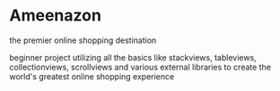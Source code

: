 # Ameenazon
the premier online shopping destination

beginner project utilizing all the basics like stackviews, tableviews, collectionviews, scrollviews and various external libraries to create the world's greatest online shopping experience

